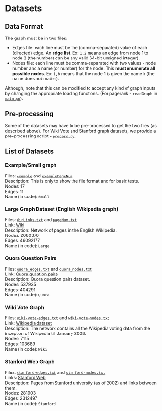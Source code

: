 # Datasets

## Data Format

The graph must be in two files:
 - Edges file: each line must be the (comma-separated) value of each (directed) edge. An **edge list**. Ex: `1,2` means an edge from node 1 to node 2 (the numbers can be any valid 64-bit unsigned integer).
 - Nodes file: each line must be comma-separated with two values - node number and a name (or number) for the node. This **must enumerate all possible nodes**. Ex: `1,b` means that the node 1 is given the name `b` (the name does not matter).

Although, note that this can be modified to accept any kind of graph inputs by changing the appropriate loading functions. (For pagerank - `readGraph` in [`main.go`](../cpu/main.go)).

## Pre-processing

Some of the datasets may have to be pre-processed to get the two files (as described above). For Wiki Vote and Stanford graph datasets, we provide a pre-processing script - [`process.py`](./process.py).

## List of Datasets

### Example/Small graph

Files: [`example`](./example) and [`examplePageNum`](./examplePageNum).  
Description: This is only to show the file format and for basic tests.  
Nodes: 17  
Edges: 11  
Name (in code): `Small`

### Large Graph Dataset (English Wikipedia graph)

Files: [`dirLinks.txt`](./dirLinks.txt) and [`pageNum.txt`](./pageNum.txt)  
Link: [Wiki](http://cfinder.org/wiki/?n=Main.Data#toc1)  
Description: Network of pages in the English Wikipedia.  
Nodes: 2080370  
Edges: 46092177  
Name (in code): `Large`

### Quora Question Pairs

Files: [`quora_edges.txt`](./quora_edges.txt) and [`quora_nodes.txt`](./quora_nodes.txt)  
Link: [Quora question pairs](https://www.kaggle.com/c/quora-question-pairs/data)  
Description: Quora question pairs dataset.  
Nodes: 537935  
Edges: 404291  
Name (in code): `Quora`

### Wiki Vote Graph

Files: [`wiki-vote-edges.txt`](./wiki-vote-edges.txt) and [`wiki-vote-nodes.txt`](./wiki-vote-nodes.txt)  
Link: [Wikipedia dataset](http://snap.stanford.edu/data/wiki-Vote.html)  
Description: The network contains all the Wikipedia voting data from the inception of Wikipedia till January 2008.  
Nodes: 7115  
Edges: 103689  
Name (in code): `Wiki`

### Stanford Web Graph

Files: [`stanford-edges.txt`](./stanford-edges.txt) and [`stanford-nodes.txt`](./stanford-nodes.txt)  
Links: [Stanford Web](http://snap.stanford.edu/data/web-Stanford.html)  
Description: Pages from Stanford university (as of 2002) and links between them.  
Nodes: 281903  
Edges: 2312497  
Name (in code): `Stanford`
